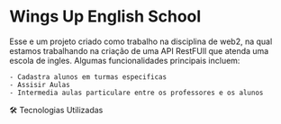 # Wings Up  English School
Esse e um projeto criado como trabalho na disciplina de web2, na qual estamos trabalhando na criação de uma API RestFUll que atenda uma escola de ingles.
Algumas funcionalidades principais incluem:
```
- Cadastra alunos em turmas especificas
- Assisir Aulas
- Intermedia aulas particulare entre os professores e os alunos
```

🛠️ Tecnologias Utilizadas
